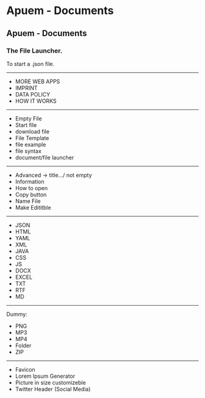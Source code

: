 # Apuem - Documents

## Apuem - Documents
### The File Launcher.

To start a .json file. 

---

- MORE WEB APPS
- IMPRINT
- DATA POLICY
- HOW IT WORKS

---

- Empty File
- Start file
- download file
- File Template
- file example
- file syntax
- document/file launcher

---

- Advanced -> title.../ not empty
- Information
- How to open
- Copy button
- Name File
- Make Edititble

---

- JSON
- HTML
- YAML
- XML
- JAVA
- CSS
- JS
- DOCX
- EXCEL
- TXT
- RTF
- MD

---

Dummy:

- PNG
- MP3
- MP4
- Folder
- ZIP

---

- Favicon
- Lorem Ipsum Generator
- Picture in size customizeble
- Twitter Header (Social Media)
